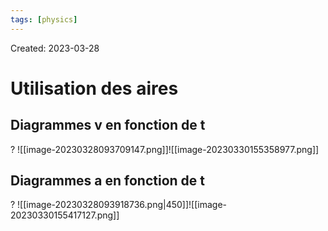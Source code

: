 ```yaml
---
tags: [physics] 
---
```

Created: 2023-03-28

# Utilisation des aires
## Diagrammes v en fonction de t
?
![[image-20230328093709147.png]]![[image-20230330155358977.png]]
<!--SR:!2023-04-12,10,250-->


<!--SR:!2023-04-01,3,250-->

## Diagrammes a en fonction de t
?
![[image-20230328093918736.png|450]]![[image-20230330155417127.png]]
<!--SR:!2023-04-12,10,250-->


<!--SR:!2023-04-01,3,250-->




